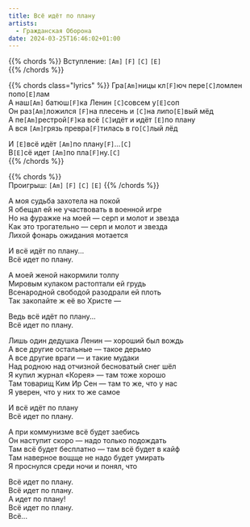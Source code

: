 ```yaml
---
title: Всё идёт по плану
artists: 
  - Гражданская Оборона
date: 2024-03-25T16:46:02+01:00
---
```


{{% chords %}}
Вступление: `[Am]` `[F]` `[C]` `[E]`  
{{% /chords %}}  

{{% chords class="lyrics" %}}
Гра`[Am]`ницы кл`[F]`юч пере`[C]`ломлен попо`[E]`лам  
А наш`[Am]` батюш`[F]`ка Ленин `[C]`совсем у`[E]`соп  
Он раз`[Am]`ложился `[F]`на плесень и `[C]`на липо`[E]`вый мёд  
А пе`[Am]`рестрой`[F]`ка всё `[C]`идёт и идёт `[E]`по плану  
А вся `[Am]`грязь превра`[F]`тилась в го`[C]`лый лёд  

И `[E]`всё идёт `[Am]`по плану`[F]`...`[C]`  
В`[E]`сё идет `[Am]`по пла`[F]`ну.`[C]`  
{{% /chords %}}  

{{% chords %}}  
Проигрыш: `[Am]` `[F]` `[C]` `[E]`
{{% /chords %}}  

А моя судьба захотела на покой  
Я обещал ей не участвовать в военной игре  
Но на фуражке на моей — серп и молот и звезда  
Как это трогательно — серп и молот и звезда  
Лихой фонарь ожидания мотается  

И всё идёт по плану...  
Всё идет по плану.  

А моей женой накормили толпу  
Мировым кулаком растоптали ей грудь  
Всенародной свободой разодрали ей плоть  
Так закопайте ж её во Христе —  

Ведь всё идёт по плану...  
Всё идет по плану.  

Лишь один дедушка Ленин — хороший был вождь  
А все другие остальные — такое дерьмо  
А все другие враги — и такие мудаки  
Над родною над отчизной бесноватый снег шёл  
Я купил журнал «Корея» — там тоже хорошо  
Там товарищ Ким Ир Сен — там то же, что у нас  
Я уверен, что у них то же самое  

И всё идёт по плану  
Всё идет по плану.  

А при коммунизме всё будет заебись  
Он наступит скоро — надо только подождать  
Там всё будет бесплатно — там всё будет в кайф  
Там наверное вощще не надо будет умирать  
Я проснулся среди ночи и понял, что  

Всё идет по плану.  
Всё идет по плану.  
А идет по плану!  
Всё идет по плану.  
Всё...  
